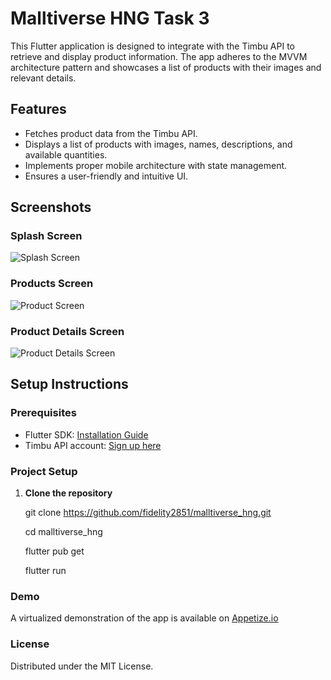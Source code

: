 # Malltiverse HNG Task 3

This Flutter application is designed to integrate with the Timbu API to retrieve and display product information. The app adheres to the MVVM architecture pattern and showcases a list of products with their images and relevant details.

## Features

- Fetches product data from the Timbu API.
- Displays a list of products with images, names, descriptions, and available quantities.
- Implements proper mobile architecture with state management.
- Ensures a user-friendly and intuitive UI.

## Screenshots

### Splash Screen

![Splash Screen](./assets/screen1.png)

### Products Screen

![Product Screen](./assets/screen2.png)

### Product Details Screen

![Product Details Screen](./assets/screen3.png)

## Setup Instructions

### Prerequisites

- Flutter SDK: [Installation Guide](https://flutter.dev/docs/get-started/install)
- Timbu API account: [Sign up here](https://timbu.cloud)

### Project Setup

1. **Clone the repository**

   git clone <https://github.com/fidelity2851/malltiverse_hng.git>

   cd malltiverse_hng

   flutter pub get

   flutter run

### Demo

A virtualized demonstration of the app is available on [Appetize.io](https://appetize.io/app/b_ifa3boeyf2mqwapnxnuwobpxjm)

### License

Distributed under the MIT License.
